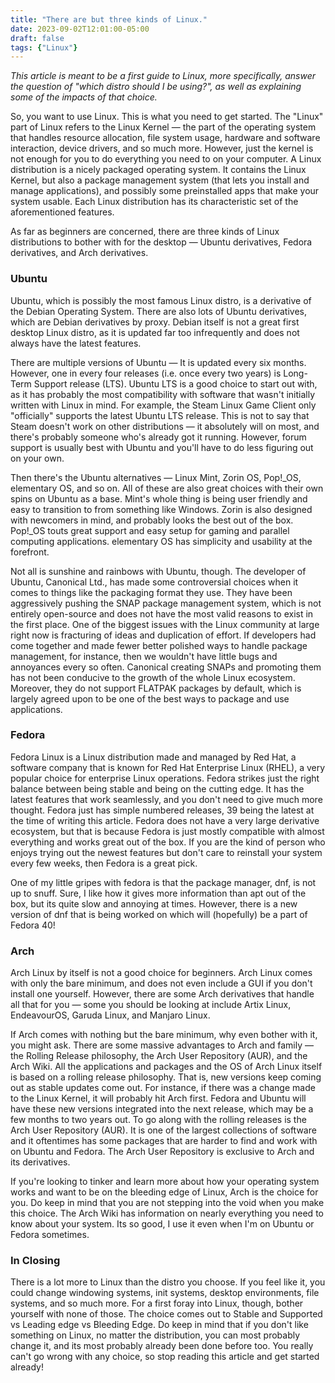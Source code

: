 ```yaml
---
title: "There are but three kinds of Linux."
date: 2023-09-02T12:01:00-05:00
draft: false
tags: {"Linux"}
---
```


*This article is meant to be a first guide to Linux, more specifically, answer the question of "which distro should I be using?", as well as explaining some of the impacts of that choice.*

So, you want to use Linux. This is what you need to get started.
The "Linux" part of Linux refers to the Linux Kernel — the part of the operating system that handles resource allocation, file system usage, hardware and software interaction, device drivers, and so much more. However, just the kernel is not enough for you to do everything you need to on your computer.
A Linux distribution is a nicely packaged operating system. It contains the Linux Kernel, but also a package management system (that lets you install and manage applications), and possibly some preinstalled apps that make your system usable. Each Linux distribution has its characteristic set of the aforementioned features.

As far as beginners are concerned, there are three kinds of Linux distributions to bother with for the desktop — Ubuntu derivatives, Fedora derivatives, and Arch derivatives.

### Ubuntu
Ubuntu, which is possibly the most famous Linux distro, is a derivative of the Debian Operating System. There are also lots of Ubuntu derivatives, which are Debian derivatives by proxy. Debian itself is not a great first desktop Linux distro, as it is updated far too infrequently and does not always have the latest features.

There are multiple versions of Ubuntu — It is updated every six months. However, one in every four releases (i.e. once every two years) is  Long-Term Support release (LTS). Ubuntu LTS is a good choice to start out with, as it has probably the most compatibility with software that wasn't initially written with Linux in mind. For example, the Steam Linux Game Client only "officially" supports the latest Ubuntu LTS release. This is not to say that Steam doesn't work on other distributions — it absolutely will on most, and there's probably someone who's already got it running. However, forum support is usually best with Ubuntu and you'll have to do less figuring out on your own.

Then there's the Ubuntu alternatives — Linux Mint, Zorin OS, Pop!\_OS, elementary OS, and so on. All of these are also great choices with their own spins on Ubuntu as a base. Mint's whole thing is being user friendly and easy to transition to from something like Windows. Zorin is also designed with newcomers in mind, and probably looks the best out of the box. Pop!\_OS touts great support and easy setup for gaming and parallel computing applications. elementary OS has simplicity and usability at the forefront.

Not all is sunshine and rainbows with Ubuntu, though. The developer of Ubuntu, Canonical Ltd., has made some controversial choices when it comes to things like the packaging format they use. They have been aggressively pushing the SNAP package management system, which is not entirely open-source and does not have the most valid reasons to exist in the first place. One of the biggest issues with the Linux community at large right now is fracturing of ideas and duplication of effort. If developers had come together and made fewer better polished ways to handle package management, for instance, then we wouldn't have little bugs and annoyances every so often. Canonical creating SNAPs and promoting them has not been conducive to the growth of the whole Linux ecosystem. Moreover, they do not support FLATPAK packages by default, which is largely agreed upon to be one of the best ways to package and use applications.

### Fedora
Fedora Linux is a Linux distribution made and managed by Red Hat, a software company that is known for Red Hat Enterprise Linux (RHEL), a very popular choice for enterprise Linux operations. Fedora strikes just the right balance between being stable and being on the cutting edge. It has the latest features that work seamlessly, and you don't need to give much more thought. Fedora just has simple numbered releases, 39 being the latest at the time of writing this article. Fedora does not have a very large derivative ecosystem, but that is because Fedora is just mostly compatible with almost everything and works great out of the box. If you are the kind of person who enjoys trying out the newest features but don't care to reinstall your system every few weeks, then Fedora is a great pick.

One of my little gripes with fedora is that the package manager, dnf, is not up to snuff. Sure, I like how it gives more information than apt out of the box, but its quite slow and annoying at times. However, there is a new version of dnf that is being worked on which will (hopefully) be a part of Fedora 40!

### Arch
Arch Linux by itself is not a good choice for beginners. Arch Linux comes with only the bare minimum, and does not even include a GUI if you don't install one yourself. However, there are some Arch derivatives that handle all that for you — some you should be looking at include Artix Linux, EndeavourOS, Garuda Linux, and Manjaro Linux.

If Arch comes with nothing but the bare minimum, why even bother with it, you might ask. There are some massive advantages to Arch and family — the Rolling Release philosophy, the Arch User Repository (AUR), and the Arch Wiki. All the applications and packages and the OS of Arch Linux itself is based on a rolling release philosophy. That is, new versions keep coming out as stable updates come out. For instance, if there was a change made to the Linux Kernel, it will probably hit Arch first. Fedora and Ubuntu will have these new versions integrated into the next release, which may be a few months to two years out. To go along with the rolling releases is the Arch User Repository (AUR). It is one of the largest collections of software and it oftentimes has some packages that are harder to find and work with on Ubuntu and Fedora. The Arch User Repository is exclusive to Arch and its derivatives.

If you're looking to tinker and learn more about how your operating system works and want to be on the bleeding edge of Linux, Arch is the choice for you. Do keep in mind that you are not stepping into the void when you make this choice. The Arch Wiki has information on nearly everything you need to know about your system. Its so good, I use it even when I'm on Ubuntu or Fedora sometimes.

### In Closing
There is a lot more to Linux than the distro you choose. If you feel like it, you could change windowing systems, init systems, desktop environments, file systems, and so much more. For a first foray into Linux, though, bother yourself with none of those. The choice comes out to Stable and Supported vs Leading edge vs Bleeding Edge. Do keep in mind that if you don't like something on Linux, no matter the distribution, you can most probably change it, and its most probably already been done before too. You really can't go wrong with any choice, so stop reading this article and get started already!